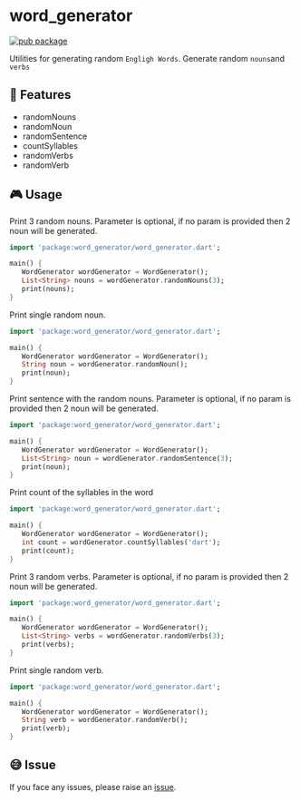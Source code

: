 <!--
This README describes the package. If you publish this package to pub.dev,
this README's contents appear on the landing page for your package.

For information about how to write a good package README, see the guide for
[writing package pages](https://dart.dev/guides/libraries/writing-package-pages).

For general information about developing packages, see the Dart guide for
[creating packages](https://dart.dev/guides/libraries/create-library-packages)
and the Flutter guide for
[developing packages and plugins](https://flutter.dev/developing-packages).
-->

# word_generator

[![pub package](https://img.shields.io/pub/v/random_words.svg)](https://pub.dartlang.org/packages/random_words)

Utilities for generating random `Engligh Words`. Generate random `nouns`and `verbs`

## 🚀 Features

- randomNouns
- randomNoun
- randomSentence
- countSyllables
- randomVerbs
- randomVerb

## 🎮 Usage

Print 3 random nouns. Parameter is optional, if no param is provided then 2 noun will be generated.

```dart
import 'package:word_generator/word_generator.dart';

main() {
   WordGenerator wordGenerator = WordGenerator();
   List<String> nouns = wordGenerator.randomNouns(3);
   print(nouns);
}
```

Print single random noun.

```dart
import 'package:word_generator/word_generator.dart';

main() {
   WordGenerator wordGenerator = WordGenerator();
   String noun = wordGenerator.randomNoun();
   print(noun);
}
```

Print sentence with the random nouns. Parameter is optional, if no param is provided then 2 noun will be generated.

```dart
import 'package:word_generator/word_generator.dart';

main() {
   WordGenerator wordGenerator = WordGenerator();
   List<String> noun = wordGenerator.randomSentence(3);
   print(noun);
}
```

Print count of the syllables in the word

```dart
import 'package:word_generator/word_generator.dart';

main() {
   WordGenerator wordGenerator = WordGenerator();
   int count = wordGenerator.countSyllables('dart');
   print(count);
}
```

Print 3 random verbs. Parameter is optional, if no param is provided then 2 noun will be generated.

```dart
import 'package:word_generator/word_generator.dart';

main() {
   WordGenerator wordGenerator = WordGenerator();
   List<String> verbs = wordGenerator.randomVerbs(3);
   print(verbs);
}
```

Print single random verb.

```dart
import 'package:word_generator/word_generator.dart';

main() {
   WordGenerator wordGenerator = WordGenerator();
   String verb = wordGenerator.randomVerb();
   print(verb);
}
```

## 😅 Issue

If you face any issues, please raise an [issue](https://github.com/KathirvelChandrasekaran/word_generator/issues).
